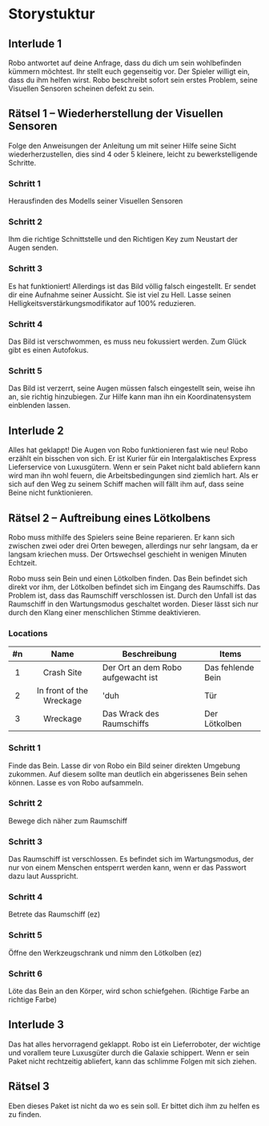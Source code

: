 # Storystuktur
## Interlude 1
Robo antwortet auf deine Anfrage, dass du dich um sein wohlbefinden kümmern möchtest. Ihr stellt euch gegenseitig vor. Der Spieler willigt ein, dass du ihm helfen wirst. Robo beschreibt sofort sein erstes Problem, seine Visuellen Sensoren scheinen defekt zu sein.
## Rätsel 1 – Wiederherstellung der Visuellen Sensoren
Folge den Anweisungen der Anleitung um mit seiner Hilfe seine Sicht wiederherzustellen, dies sind 4 oder 5 kleinere, leicht zu bewerkstelligende Schritte.
### Schritt 1
Herausfinden des Modells seiner Visuellen Sensoren
### Schritt 2
Ihm die richtige Schnittstelle und den Richtigen Key zum Neustart der Augen senden.
### Schritt 3
Es hat funktioniert! Allerdings ist das Bild völlig falsch eingestellt. Er sendet dir eine Aufnahme seiner Aussicht. Sie ist viel zu Hell. Lasse seinen Helligkeitsverstärkungsmodifikator auf 100% reduzieren.
### Schritt 4
Das Bild ist verschwommen, es muss neu fokussiert werden. Zum Glück gibt es einen Autofokus.
### Schritt 5
Das Bild ist verzerrt, seine Augen müssen falsch eingestellt sein, weise ihn an, sie richtig hinzubiegen. Zur Hilfe kann man ihn ein Koordinatensystem einblenden lassen.
## Interlude 2
Alles hat geklappt! Die Augen von Robo funktionieren fast wie neu!
Robo erzählt ein bisschen von sich. Er ist Kurier für ein Intergalaktisches Express Lieferservice von Luxusgütern. Wenn er sein Paket nicht bald abliefern kann wird man ihn wohl feuern, die Arbeitsbedingungen sind ziemlich hart. Als er sich auf den Weg zu seinem Schiff machen will fällt ihm auf, dass seine Beine nicht funktionieren.
## Rätsel 2 – Auftreibung eines Lötkolbens
Robo muss mithilfe des Spielers seine Beine reparieren. Er kann sich zwischen zwei oder drei Orten bewegen, allerdings nur sehr langsam, da er langsam kriechen muss. Der Ortswechsel geschieht in wenigen Minuten Echtzeit.

Robo muss sein Bein und einen Lötkolben finden. Das Bein befindet sich direkt vor ihm, der Lötkolben befindet sich im Eingang des Raumschiffs. Das Problem ist, dass das Raumschiff verschlossen ist. Durch den Unfall ist das Raumschiff in den Wartungsmodus geschaltet worden. Dieser lässt sich nur durch den Klang einer menschlichen Stimme deaktivieren.

### Locations
|#n|Name|Beschreibung|Items|
|:-:|:-:|---|---|
|1|Crash Site|Der Ort an dem Robo aufgewacht ist|Das fehlende Bein|
|2|In front of the Wreckage|'duh|Tür|
|3|Wreckage|Das Wrack des Raumschiffs|Der Lötkolben|

### Schritt 1
Finde das Bein. Lasse dir von Robo ein Bild seiner direkten Umgebung zukommen. Auf diesem sollte man deutlich ein abgerissenes Bein sehen können. Lasse es von Robo aufsammeln.
### Schritt 2
Bewege dich näher zum Raumschiff
### Schritt 3
Das Raumschiff ist verschlossen. Es befindet sich im Wartungsmodus, der nur von einem Menschen entsperrt werden kann, wenn er das Passwort dazu laut Ausspricht.
### Schritt 4
Betrete das Raumschiff (ez)
### Schritt 5
Öffne den Werkzeugschrank und nimm den Lötkolben (ez)
### Schritt 6
Löte das Bein an den Körper, wird schon schiefgehen. (Richtige Farbe an richtige Farbe)

## Interlude 3
Das hat alles hervorragend geklappt. Robo ist ein Lieferroboter, der wichtige und vorallem teure Luxusgüter durch die Galaxie schippert. Wenn er sein Paket nicht rechtzeitig abliefert, kann das schlimme Folgen mit sich ziehen.

## Rätsel 3
Eben dieses Paket ist nicht da wo es sein soll. Er bittet dich ihm zu helfen es zu finden. 
